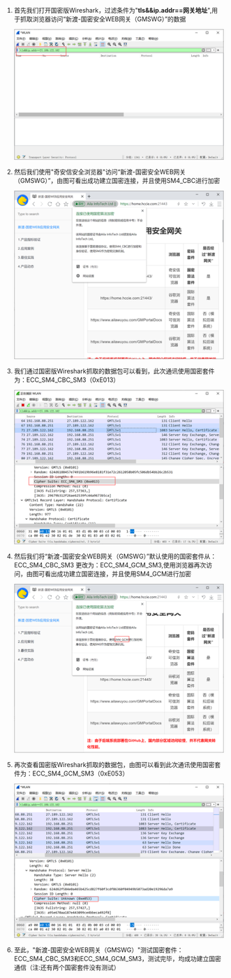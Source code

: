 1. 首先我们打开国密版Wireshark，过滤条件为"**tls&&ip.addr==网关地址**",用于抓取浏览器访问“新渡-国密安全WEB网关（GMSWG）”的数据

   ![Wireshark](../image/Wireshark.png ':size=75%')

2. 然后我们使用"奇安信安全浏览器"访问“新渡-国密安全WEB网关（GMSWG）”，由图可看出成功建立国密连接，并且使用SM4_CBC进行加密

   ![gm_cbc](../image/gm_cbc.png ':size=75%')

   

3. 我们通过国密版Wireshark抓取的数据包可以看到，此次通讯使用国密套件为：ECC_SM4_CBC_SM3（0xE013）

   ![Wireshark_cbc](../image/Wireshark_cbc.png ':size=75%')

4. 然后我们将“新渡-国密安全WEB网关（GMSWG）”默认使用的国密套件从：ECC_SM4_CBC_SM3 更改为：ECC_SM4_GCM_SM3,使用浏览器再次访问，由图可看出成功建立国密连接，并且使用SM4_GCM进行加密

   ![gm_gcm](../image/gm_gcm.png ':size=75%')

5. 再次查看国密版Wireshark抓取的数据包，由图可以看到此次通讯使用国密套件为：ECC_SM4_GCM_SM3（0xE053）

   ![Wireshark_gcm](../image/Wireshark_gcm.png ':size=75%')

6. 至此，"新渡-国密安全WEB网关（GMSWG）"测试国密套件：ECC_SM4_CBC_SM3和ECC_SM4_GCM_SM3，测试完毕，均成功建立国密通信（注:还有两个国密套件没有测试）
